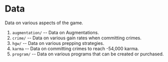 # Data

Data on various aspects of the game.

1. `augmentation/` -- Data on Augmentations.
1. `crime/` -- Data on various gain rates when committing crimes.
1. `hgw/` -- Data on various prepping strategies.
1. `karma` -- Data on committing crimes to reach -54,000 karma.
1. `program/` -- Data on various programs that can be created or purchased.
